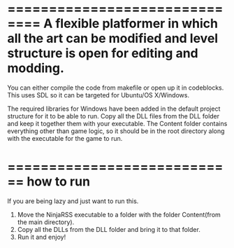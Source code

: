 ==============================
A flexible platformer in which all the art can be modified and level structure is open for editing and modding.
===================================

You can either compile the code from makefile or open up it in codeblocks. This uses SDL so it can be targeted for Ubuntu/OS X/Windows. 

The required libraries for Windows have been added in the default project structure for it to be able to run. Copy all the DLL files from the DLL folder and keep it together them with your executable. The Content folder contains everything other than game logic, so it should be in the root directory along with the executable for the game to run.

============================
how to run
=============================
If you are being lazy and just want to run this.
1) Move the NinjaRSS executable to a folder with the folder Content(from the main directory).
2) Copy all the DLLs from the DLL folder and bring it to that folder.
3) Run it and enjoy!